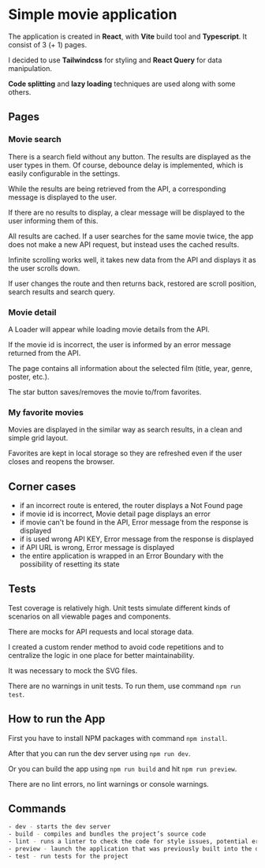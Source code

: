 # Simple movie application

The application is created in **React**, with **Vite** build tool and **Typescript**. It consist of 3 (+ 1) pages.

I decided to use **Tailwindcss** for styling and **React Query** for data manipulation.

**Code splitting** and **lazy loading** techniques are used along with some others.

## Pages

### Movie search

There is a search field without any button. The results are displayed as the user types in them. Of course, debounce delay is implemented, which is easily configurable in the settings.

While the results are being retrieved from the API, a corresponding message is displayed to the user.

If there are no results to display, a clear message will be displayed to the user informing them of this.

All results are cached. If a user searches for the same movie twice, the app does not make a new API request, but instead uses the cached results.

Infinite scrolling works well, it takes new data from the API and displays it as the user scrolls down.

If user changes the route and then returns back, restored are scroll position, search results and search query.

### Movie detail

A Loader will appear while loading movie details from the API.

If the movie id is incorrect, the user is informed by an error message returned from the API.

The page contains all information about the selected film (title, year, genre, poster, etc.).

The star button saves/removes the movie to/from favorites.

### My favorite movies

Movies are displayed in the similar way as search results, in a clean and simple grid layout.

Favorites are kept in local storage so they are refreshed even if the user closes and reopens the browser.

## Corner cases

- if an incorrect route is entered, the router displays a Not Found page
- if movie id is incorrect, Movie detail page displays an error
- if movie can't be found in the API, Error message from the response is displayed
- if is used wrong API KEY, Error message from the response is displayed
- if API URL is wrong, Error message is displayed
- the entire application is wrapped in an Error Boundary with the possibility of resetting its state

## Tests

Test coverage is relatively high. Unit tests simulate different kinds of scenarios on all viewable pages and components.

There are mocks for API requests and local storage data.

I created a custom render method to avoid code repetitions and to centralize the logic in one place for better maintainability.

It was necessary to mock the SVG files.

There are no warnings in unit tests. To run them, use command `npm run test`.

## How to run the App

First you have to install NPM packages with command `npm install`.

After that you can run the dev server using `npm run dev`.

Or you can build the app using `npm run build` and hit `npm run preview`.

There are no lint errors, no lint warnings or console warnings.

## Commands

```bash
- dev - starts the dev server
- build - compiles and bundles the project’s source code
- lint - runs a linter to check the code for style issues, potential errors, or deviations from coding standards
- preview - launch the application that was previously built into the dist folder
- test - run tests for the project
```
